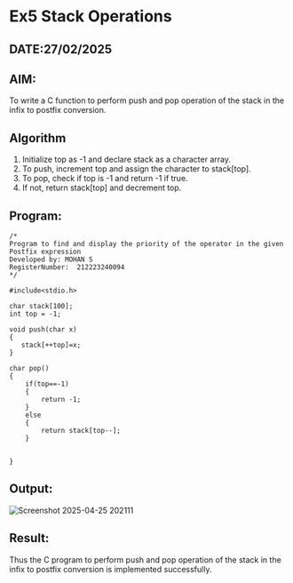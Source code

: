# Ex5 Stack Operations
## DATE:27/02/2025
## AIM:
To write a C function to perform push and pop operation of the stack in the infix to postfix conversion.

## Algorithm
1. Initialize top as -1 and declare stack as a character array.
2. To push, increment top and assign the character to stack[top].
3. To pop, check if top is -1 and return -1 if true.
4. If not, return stack[top] and decrement top. 

## Program:
```
/*
Program to find and display the priority of the operator in the given Postfix expression
Developed by: MOHAN S
RegisterNumber:  212223240094
*/
```
```
#include<stdio.h>

char stack[100];
int top = -1;

void push(char x)
{
   stack[++top]=x;
}

char pop()
{
    if(top==-1)
    {
        return -1;
    }
    else
    {
        return stack[top--];
    }
    
    
}
```

## Output:
![Screenshot 2025-04-25 202111](https://github.com/user-attachments/assets/dc189c9b-15bd-4bea-a2a3-b5e183ed8cce)


## Result:
Thus the C program to perform push and pop operation of the stack in the infix to postfix conversion is implemented successfully.
